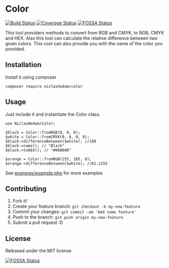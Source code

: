 # Color
[![Build Status](https://travis-ci.org/NiclasHedam/color.svg?branch=master)](https://travis-ci.org/NiclasHedam/color)
[![Coverage Status](https://coveralls.io/repos/github/NiclasHedam/color/badge.svg?branch=master)](https://coveralls.io/github/NiclasHedam/color?branch=master)
[![FOSSA Status](https://app.fossa.io/api/projects/git%2Bgithub.com%2Fniclashedam%2Fcolor.svg?type=shield)](https://app.fossa.io/projects/git%2Bgithub.com%2Fniclashedam%2Fcolor?ref=badge_shield)

This tool providers methods to convert from RGB and CMYK, to RGB, CMYK and HEX.
Also this tool can calculate the relative difference between two given colors.
This cool can also provide you with the name of the color you provided.

## Installation

Install it using composer

`composer require niclashedam/color`

## Usage

Just include it and instantiate the Color class.


```
use NiclasHedam/Color;

$black = Color::fromRGB(0, 0, 0);
$white = Color::fromCMYK(0, 0, 0, 0);
$black->differenceBetween($white); //100
$black->name(); // "Black"
$black->toHEX(); // "#000000"

$orange = Color::fromRGB(255, 165, 0);
$orange->differenceBetween($white); //61.2255

```

See [exampes/example.php](examples/example.php) for more examples

## Contributing

1. Fork it!
2. Create your feature branch: `git checkout -b my-new-feature`
3. Commit your changes: `git commit -am 'Add some feature'`
4. Push to the branch: `git push origin my-new-feature`
5. Submit a pull request :D

## License

Released under the MIT license


[![FOSSA Status](https://app.fossa.io/api/projects/git%2Bgithub.com%2Fniclashedam%2Fcolor.svg?type=large)](https://app.fossa.io/projects/git%2Bgithub.com%2Fniclashedam%2Fcolor?ref=badge_large)